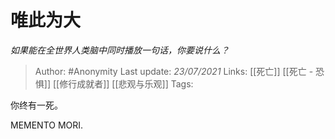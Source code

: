 # 唯此为大
*如果能在全世界人类脑中同时播放一句话，你要说什么？*

> Author: #Anonymity
Last update: *23/07/2021* 
Links: [[死亡]] [[死亡 - 恐惧]] [[修行成就者]] [[悲观与乐观]] 
Tags:  



你终有一死。

MEMENTO MORI.



